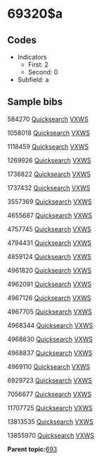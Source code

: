 # 69320$a

## Codes

-   Indicators
    -   First: 2
    -   Second: 0
-   Subfield: a

## Sample bibs

584270 [Quicksearch](https://search.library.yale.edu/catalog/584270) [VXWS](http://prodorbis.library.yale.edu:7014/vxws/GetHoldingsService?bibId=584270)

1058018 [Quicksearch](https://search.library.yale.edu/catalog/1058018) [VXWS](http://prodorbis.library.yale.edu:7014/vxws/GetHoldingsService?bibId=1058018)

1118459 [Quicksearch](https://search.library.yale.edu/catalog/1118459) [VXWS](http://prodorbis.library.yale.edu:7014/vxws/GetHoldingsService?bibId=1118459)

1269926 [Quicksearch](https://search.library.yale.edu/catalog/1269926) [VXWS](http://prodorbis.library.yale.edu:7014/vxws/GetHoldingsService?bibId=1269926)

1736822 [Quicksearch](https://search.library.yale.edu/catalog/1736822) [VXWS](http://prodorbis.library.yale.edu:7014/vxws/GetHoldingsService?bibId=1736822)

1737432 [Quicksearch](https://search.library.yale.edu/catalog/1737432) [VXWS](http://prodorbis.library.yale.edu:7014/vxws/GetHoldingsService?bibId=1737432)

3557369 [Quicksearch](https://search.library.yale.edu/catalog/3557369) [VXWS](http://prodorbis.library.yale.edu:7014/vxws/GetHoldingsService?bibId=3557369)

4655687 [Quicksearch](https://search.library.yale.edu/catalog/4655687) [VXWS](http://prodorbis.library.yale.edu:7014/vxws/GetHoldingsService?bibId=4655687)

4757745 [Quicksearch](https://search.library.yale.edu/catalog/4757745) [VXWS](http://prodorbis.library.yale.edu:7014/vxws/GetHoldingsService?bibId=4757745)

4794431 [Quicksearch](https://search.library.yale.edu/catalog/4794431) [VXWS](http://prodorbis.library.yale.edu:7014/vxws/GetHoldingsService?bibId=4794431)

4859124 [Quicksearch](https://search.library.yale.edu/catalog/4859124) [VXWS](http://prodorbis.library.yale.edu:7014/vxws/GetHoldingsService?bibId=4859124)

4961820 [Quicksearch](https://search.library.yale.edu/catalog/4961820) [VXWS](http://prodorbis.library.yale.edu:7014/vxws/GetHoldingsService?bibId=4961820)

4962091 [Quicksearch](https://search.library.yale.edu/catalog/4962091) [VXWS](http://prodorbis.library.yale.edu:7014/vxws/GetHoldingsService?bibId=4962091)

4967126 [Quicksearch](https://search.library.yale.edu/catalog/4967126) [VXWS](http://prodorbis.library.yale.edu:7014/vxws/GetHoldingsService?bibId=4967126)

4967705 [Quicksearch](https://search.library.yale.edu/catalog/4967705) [VXWS](http://prodorbis.library.yale.edu:7014/vxws/GetHoldingsService?bibId=4967705)

4968344 [Quicksearch](https://search.library.yale.edu/catalog/4968344) [VXWS](http://prodorbis.library.yale.edu:7014/vxws/GetHoldingsService?bibId=4968344)

4968830 [Quicksearch](https://search.library.yale.edu/catalog/4968830) [VXWS](http://prodorbis.library.yale.edu:7014/vxws/GetHoldingsService?bibId=4968830)

4968837 [Quicksearch](https://search.library.yale.edu/catalog/4968837) [VXWS](http://prodorbis.library.yale.edu:7014/vxws/GetHoldingsService?bibId=4968837)

4969110 [Quicksearch](https://search.library.yale.edu/catalog/4969110) [VXWS](http://prodorbis.library.yale.edu:7014/vxws/GetHoldingsService?bibId=4969110)

6929723 [Quicksearch](https://search.library.yale.edu/catalog/6929723) [VXWS](http://prodorbis.library.yale.edu:7014/vxws/GetHoldingsService?bibId=6929723)

7056677 [Quicksearch](https://search.library.yale.edu/catalog/7056677) [VXWS](http://prodorbis.library.yale.edu:7014/vxws/GetHoldingsService?bibId=7056677)

11707725 [Quicksearch](https://search.library.yale.edu/catalog/11707725) [VXWS](http://prodorbis.library.yale.edu:7014/vxws/GetHoldingsService?bibId=11707725)

13813535 [Quicksearch](https://search.library.yale.edu/catalog/13813535) [VXWS](http://prodorbis.library.yale.edu:7014/vxws/GetHoldingsService?bibId=13813535)

13855970 [Quicksearch](https://search.library.yale.edu/catalog/13855970) [VXWS](http://prodorbis.library.yale.edu:7014/vxws/GetHoldingsService?bibId=13855970)

**Parent topic:**[693](../../tags/693/693.md)

